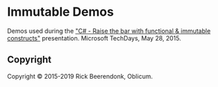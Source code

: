 # Immutable Demos

Demos used during the ["C# - Raise the bar with functional & immutable constructs"](http://www.slideshare.net/RickBeerendonk/c-sharp-raise-the-bar-with-functional-immutable-constructs) presentation. Microsoft TechDays, May 28, 2015. 

## Copyright

Copyright © 2015-2019 Rick Beerendonk, Oblicum.
